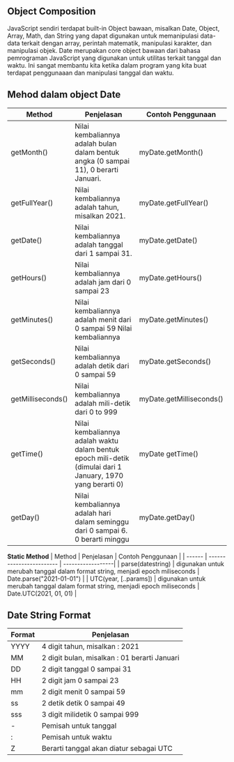 ## Object Composition 
JavaScript sendiri terdapat built-in Object bawaan, misalkan Date, Object, Array, Math, dan String yang dapat digunakan untuk memanipulasi data-data terkait dengan array, perintah matematik, manipulasi karakter, dan manipulasi objek.
Date merupakan core object bawaan dari bahasa pemrograman JavaScript yang digunakan untuk utilitas terkait tanggal dan waktu. Ini sangat membantu kita ketika dalam program yang kita buat terdapat penggunaaan dan manipulasi tanggal dan waktu.


## Mehod dalam object Date
| Method        | Penjelasan               | Contoh Penggunaan | 
| ------------- | ------------------------ | ----------------- |
| getMonth()    | Nilai kembaliannya adalah bulan dalam bentuk angka (0 sampai 11), 0 berarti Januari. | myDate.getMonth() |
| getFullYear() | Nilai kembaliannya adalah tahun, misalkan 2021. | myDate.getFullYear() |
| getDate()     | Nilai kembaliannya adalah tanggal dari 1 sampai 31. |  myDate.getDate() |
| getHours()    | Nilai kembaliannya adalah jam dari 0 sampai 23 | myDate.getHours() | 
| getMinutes()  | Nilai kembaliannya adalah menit dari 0 sampai 59 Nilai kembaliannya | myDate.getMinutes() | 
| getSeconds()  | 	Nilai kembaliannya adalah detik dari 0 sampai 59 | myDate.getSeconds() | 
| getMilliseconds() | Nilai kembaliannya adalah mili-detik dari 0 to 999 | myDate.getMilliseconds() |
| getTime()     | Nilai kembaliannya adalah waktu dalam bentuk epoch mili-detik (dimulai dari 1 January, 1970 yang berarti 0) | myDate getTime() |
| getDay()      | Nilai kembaliannya adalah hari dalam seminggu dari 0 sampai 6. 0 berarti minggu | myDate.getDay() |

**Static Method**
| Method | Penjelasan               | Contoh Penggunaan |
| ------ | ------------------------ | ------------------| 
| parse(datestring) | digunakan untuk merubah tanggal dalam format string, menjadi epoch miliseconds | Date.parse("2021-01-01") |
| UTC(year, [..params]) | digunakan untuk merubah tanggal dalam format string, menjadi epoch miliseconds | Date.UTC(2021, 01, 01) |


## Date String Format

| Format              | Penjelasan                        |
| ------------------- | --------------------------------- |
| YYYY                | 4 digit tahun, misalkan : 2021    |
| MM                  | 2 digit bulan, misalkan : 01 berarti Januari    |
| DD                  | 2 digit tanggal 0 sampai 31    |
| HH	              | 2 digit jam 0 sampai 23 | 
| mm	              | 2 digit menit 0 sampai 59 |
| ss                  | 2 detik detik 0 sampai 49 |
| sss                 | 3 digit milidetik 0 sampai 999 |
| -                   | Pemisah untuk tanggal |
| :                   | Pemisah untuk waktu |
| Z                   | Berarti tanggal akan diatur sebagai UTC |
